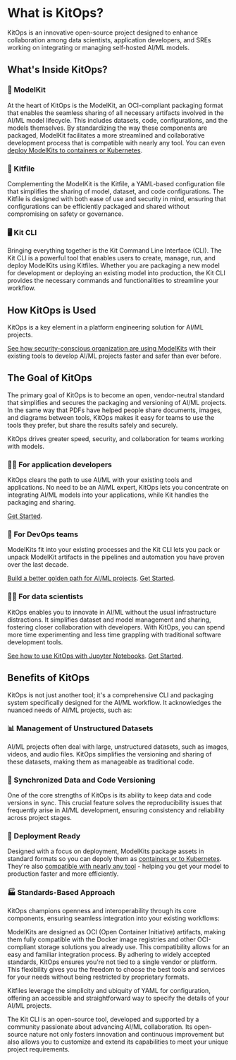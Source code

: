 # What is KitOps?

KitOps is an innovative open-source project designed to enhance collaboration among data scientists, application developers, and SREs working on integrating or managing self-hosted AI/ML models.

## What's Inside KitOps?

### 🎁 ModelKit

At the heart of KitOps is the ModelKit, an OCI-compliant packaging format that enables the seamless sharing of all necessary artifacts involved in the AI/ML model lifecycle. This includes datasets, code, configurations, and the models themselves. By standardizing the way these components are packaged, ModelKit facilitates a more streamlined and collaborative development process that is compatible with nearly any tool. You can even [deploy ModelKits to containers or Kubernetes](./deploy.md).

### 📄 Kitfile 

Complementing the ModelKit is the Kitfile, a YAML-based configuration file that simplifies the sharing of model, dataset, and code configurations. The Kitfile is designed with both ease of use and security in mind, ensuring that configurations can be efficiently packaged and shared without compromising on safety or governance.

### 🖥️ Kit CLI 

Bringing everything together is the Kit Command Line Interface (CLI). The Kit CLI is a powerful tool that enables users to create, manage, run, and deploy ModelKits using Kitfiles. Whether you are packaging a new model for development or deploying an existing model into production, the Kit CLI provides the necessary commands and functionalities to streamline your workflow.

## How KitOps is Used

KitOps is a key element in a platform engineering solution for AI/ML projects. 

[See how security-conscious organization are using ModelKits](../use-cases.md) with their existing tools to develop AI/ML projects faster and safer than ever before.

## The Goal of KitOps

The primary goal of KitOps is to become an open, vendor-neutral standard that simplifies and secures the packaging and versioning of AI/ML projects. In the same way that PDFs have helped people share documents, images, and diagrams between tools, KitOps makes it easy for teams to use the tools they prefer, but share the results safely and securely.

KitOps drives greater speed, security, and collaboration for teams working with models.

### 👩‍💻 For application developers

KitOps clears the path to use AI/ML with your existing tools and applications. No need to be an AI/ML expert, KitOps lets you concentrate on integrating AI/ML models into your applications, while Kit handles the packaging and sharing.

[Get Started](./get-started.md).

### 👷 For DevOps teams

ModelKits fit into your existing processes and the Kit CLI lets you pack or unpack ModelKit artifacts in the pipelines and automation you have proven over the last decade.

[Build a better golden path for AI/ML projects](./use-cases.md).
[Get Started](./get-started.md).


### 👩‍🔬 For data scientists

KitOps enables you to innovate in AI/ML without the usual infrastructure distractions. It simplifies dataset and model management and sharing, fostering closer collaboration with developers. With KitOps, you can spend more time experimenting and less time grappling with traditional software development tools.

[See how to use KitOps with Jupyter Notebooks](https://www.youtube.com/watch?v=OQPp7QEvk7Q).
[Get Started](./get-started.md).

## Benefits of KitOps

KitOps is not just another tool; it's a comprehensive CLI and packaging system specifically designed for the AI/ML workflow. It acknowledges the nuanced needs of AI/ML projects, such as:

### 📊 Management of Unstructured Datasets

AI/ML projects often deal with large, unstructured datasets, such as images, videos, and audio files. KitOps simplifies the versioning and sharing of these datasets, making them as manageable as traditional code.

### 🤝 Synchronized Data and Code Versioning

One of the core strengths of KitOps is its ability to keep data and code versions in sync. This crucial feature solves the reproducibility issues that frequently arise in AI/ML development, ensuring consistency and reliability across project stages.

### 🚀 Deployment Ready

Designed with a focus on deployment, ModelKits package assets in standard formats so you can depoly them as [containers or to Kubernetes](./deploy.md). They're also [compatible with nearly any tool](./modelkit/compatibility.md) - helping you get your model to production faster and more efficiently.

### 🏭 Standards-Based Approach

KitOps champions openness and interoperability through its core components, ensuring seamless integration into your existing workflows:

ModelKits are designed as OCI (Open Container Initiative) artifacts, making them fully compatible with the Docker image registries and other OCI-compliant storage solutions you already use. This compatibility allows for an easy and familiar integration process. By adhering to widely accepted standards, KitOps ensures you're not tied to a single vendor or platform. This flexibility gives you the freedom to choose the best tools and services for your needs without being restricted by proprietary formats.

Kitfiles leverage the simplicity and ubiquity of YAML for configuration, offering an accessible and straightforward way to specify the details of your AI/ML projects.

The Kit CLI is an open-source tool, developed and supported by a community passionate about advancing AI/ML collaboration. Its open-source nature not only fosters innovation and continuous improvement but also allows you to customize and extend its capabilities to meet your unique project requirements.
